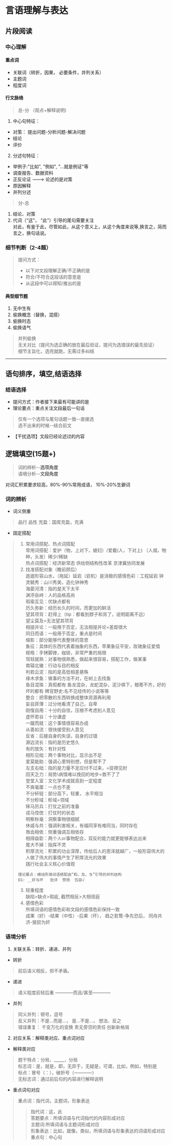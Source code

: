 # 言语理解与表达
## 片段阅读
### 中心理解
#### 重点词

* 关联词（转折，因果， 必要条件，并列关系） 
* 主题词 
* 程度词

#### 行文脉络
> 总-分 （观点+解释说明)<br>
1. 中心句特征：
* 对策： 提出问题-分析问题-解决问题
* 结论  
* 评价
2. 分述句特征：
* 举例子:"比如", "例如", "...就是例证"等
* 调查报告、数据资料
* 正反论证 ———> 论述的是对策
* 原因解释
* 并列分述
> 分-总 
1. 结论、对策
2. 代词（“这”， “此”）引导的尾句需要关注<br>
 对此，有鉴于此，尽管如此，从这个意义上，从这个角度来说等,换言之，简而言之，换句话说。 




### 细节判断（2-4题）
> 提问方式：
> * 以下对文段理解正确/不正确的是
> * 符合/不符合这段话的意思是
> * 从这段中可以得知/推出的是

#### 典型细节题
1. 无中生有
2. 偷换概念（替换，混搭）
3. 偷换时态
4. 偷换语气

> 并列偷换<br>
> 无关对比（提问为选正确的放在最后验证，提问为选错误的最先验证）<br>
> 细节主旨化，选完就跑，无需过多纠结
***
## 语句排序，填空,结语选择
### 结语选择
* 提问方式：作者接下来最有可能讲的是
* 理论要点：重点关注文段最后一句话
> 仅有一个选项与尾句话题一致--直接选<br>
> 选不出来的时候--结合前文
* 【干扰选项】文段已经论述过的内容
  
## 逻辑填空(15题+)
> 词的辨析--**选项角度**<br>
> 语境分析--**文段角度**

对词汇积累要求较高，80%-90%常用成语， 10%-20%生僻词
### 词的辨析
* 词义侧重
>  品行 品性
> 充盈：国库充盈，充满
* 固定搭配
> 1. 常用词搭配、热点词搭配<br>
> 常用词搭配：爱护（物，上对下，媳妇）/爱戴(人，下对上)    （人烟，物种，头发）稀少/稀缺<br>
> 热点词搭配：经济新常态  供给侧结构性改革 京津冀协同发展<br>
> 2. 找准搭配对象（瞻前顾后）<br>
> 迤逦形容山水，（拖延）延宕（宕机）是消极的感情色彩：工程延宕
> 钟灵毓秀：山川秀美，造化钟神秀<br>
> 海晏河清：指的是天下太平<br>
> 渊渟岳峙：人的品格高尚<br>
> 瑕瑜互见：优缺点都有<br>
> 历久弥新：经历长久的时间，而更加的鲜活<br>
> 望其项背：赶得上（tip：都看到脖子和背了，说明距离不远）<br>
> 望尘莫及=无法望其项背<br>
> 相提并论：一般用于否定，无法相提并论=差距很大<br>
> 同日而语：一般用于否定，重点是时间<br>
> 缩影：部分能够代表整体的意思<br>
> 象征：具体的东西代表着抽象的东西，苹果象征平安，玫瑰象征爱情<br>
> 桎梏：手铐脚镣，枷锁，非常严重的局限<br>
> 驾轻就熟：对事物很熟悉，做起来很容易，搭配工作，做某事<br>
> 南辕北辙：行动与目的相反<br>
> 判若云泥：指的是高低相差悬殊<br>
> 缘木求鱼：做事的方法不对，在树上去找鱼<br>
> 鱼目混珠：真假都有
> 鱼龙混杂，龙蛇混杂，泥沙俱下，稂莠不齐，好的坏的都有
> 稗官野史:名不见经传的小说等等<br>
> 整合：把零散的东西转换成整体资源再利用<br>
> 妄自菲薄：过分地看清了自己，自卑<br>
> 刚愎自用：十分的自信，压根不考虑别人意见<br>
> 虚怀若谷：十分谦虚<br>
> 一蹴而就：这个事情很容易办成<br>
> 从善如流：很快接受别人意见<br>
> 反省：后接自身的失误，自身的过错<br>
> 源远流长：指的是历史悠久<br>
> 有的放矢：有针对性<br>
> 相形见绌：两个事物对比，显示出不足<br>
> 爱莫能助：强调心里特别想，但是帮不了<br>
> 左支右绌：指的是力量不足应付不过来，=捉襟见肘<br>
> 回天乏力：局势\病情难以挽回的地步=救不了了<br>
> 登堂入室：文化学术成就高到一定程度<br>
> 不爽毫厘：一点也不差<br>
> 不分轩轾：部分高下，轻重，  水平相当<br>
> 不分畛域：畛域=领域<br>
> 秣马厉兵：打仗之前的准备<br>
> 戎马倥偬：打仗时的状态<br>
> 明察秋毫：洞察事物很细腻<br>
> 休戚与共：强调利害相关，有福同享有难同当，同时存在<br>
> 唇齿相依：侧重强调互相依存<br>
> 相得益彰：两个人or事物配合，双反的能力就更能够表达出来<br>
> 尾大不掉：指挥不灵<br>
> 积厚流光：积累的功业深厚，传给后人的恩泽就越广，一般形容伟大的人做了伟大的事情产生了积厚流光的效果<br>
> 践行社会主义核心价值观<br>
> ```
> 理论要点：横线所填词语搭配由“和，及，与”引导的并列结构
> EG: __好与坏   批评  赞扬  包容√
> ```
> 3. 轻重程度<br>
> 缺陷>缺点>瑕疵, 截然相反>大相径庭
> 4. 感情色彩<br>
> 所填词语的感情色彩和文段的感情色彩保持一致<br>
> 成果（好）-结果（中性）-后果（坏）， 趋之若鹜-争先恐后， 同舟共济-狼狈为奸<br>
### 语境分析
1. 关联关系：转折、递进、并列
* 转折
> 前后语义相反，但不矛盾。<br>
* 递进
> 语义程度前轻后重    ————而且/甚至————
* 并列
> 同义并列：顿号，逗号<br>
> 反义并列：不是...而是...， 是...不是...， 想法、反之<br>
> 错误重复： 千变万化的变换   责无旁贷的责任 创新新格局<br>
2. 对应关系：解释类对应、重点词对应
* 解释类对应
> 题干特点：分局，_____，分局<br>
> 标志词：是，就是，即，无异于，无疑是，可谓，比如，例如，特别是<br>
> 标点：冒号（：），破折号（————）<br>
> 无标志词：通过前后句的内容进行解释说明<br>
* 重点词句对应
> 重点词：指代词，主题词，形象表达<br>
>> 指代词：这，此<br>
>> 答题要点：所填词语与代词指代的内容形成对应<br>
>> 主题词:所填词语与主题词形成对应<br>
>> 形象表达：比如，就像，类似，所填词语与形象表达的词语形成对应<br>
> 重点句：中心句<br>